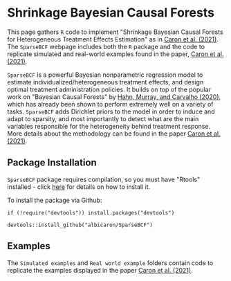 # Shrinkage Bayesian Causal Forests
This page gathers `R` code to implement "Shrinkage Bayesian Causal Forests for Heterogeneous Treatment Effects Estimation" as in [Caron et al. (2021)](https://arxiv.org/pdf/2102.06573.pdf). The `SparseBCF` webpage includes both the `R` package and the code to replicate simulated and real-world examples found in the paper, [Caron et al. (2021)](https://arxiv.org/pdf/2102.06573.pdf).

`SparseBCF` is a powerful Bayesian nonparametric regression model to estimate individualized/heterogeneous treatment effects, and design optimal treatment administration policies. It builds on top of the popular work on "Bayesian Causal Forests" by [Hahn, Murray, and Carvalho (2020)](https://projecteuclid.org/euclid.ba/1580461461), which has already been shown to perform extremely well on a variety of tasks. `SparseBCF` adds Dirichlet priors to the model in order to induce and adapt to sparsity, and most importantly to detect what are the main variables responsible for the heterogeneity behind treatment response. More details about the methodology can be found in the paper [Caron et al. (2021)](https://arxiv.org/pdf/2102.06573.pdf).

## Package Installation 
`SparseBCF` package requires compilation, so you must have "Rtools" installed - click [here](https://cran.r-project.org/bin/windows/Rtools/) for details on how to install it.

To install the package via Github:
```{r}
if (!require("devtools")) install.packages("devtools")

devtools::install_github("albicaron/SparseBCF")
```

## Examples 
The `Simulated examples` and `Real world example` folders contain code to replicate the examples displayed in the paper [Caron et al. (2021)](https://arxiv.org/pdf/2102.06573.pdf).
